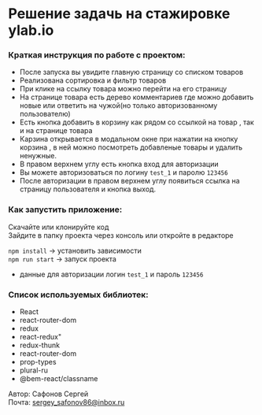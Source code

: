 # Решение задачь на стажировке ylab.io

### Краткая инструкция по работе с проектом:

- После запуска вы увидите главную страницу со списком товаров
- Реализована сортировка и фильтр товаров
- При клике на ссылку товара можно перейти на его страницу
- На странице товара есть дерево комментариев где можно добавить новые или ответить на чужой(но только авторизованному пользователю)
- Есть кнопка добавить в корзину как рядом со ссылкой на товар , так и на странице товара
- Карзина открывается в модальном окне при нажатии на кнопку корзина , в ней можно посмотреть добавленые товары и удалить ненужные.
- В правом верхнем углу есть кнопка вход для авторизации
- Вы можете авторизоваться по логину `test_1` и паролю `123456`
- После авторизации в правом верхнем углу появиться ссылка на страницу пользователя и кнопка выход.

### Как запустить приложение:

Скачайте или клонируйте код\
Зайдите в папку проекта через консоль или откройте в редакторе

`npm install` -> установить зависимости\
`npm run start` -> запуск проекта
- данные для авторизации логин `test_1` и пароль `123456`

### Список используемых библиотек:

- React
- react-router-dom
- redux
- react-redux"
- redux-thunk
- react-router-dom
- prop-types
- plural-ru
- @bem-react/classname

Автор: Сафонов Сергей\
Почта: [sergey_safonov86@inbox.ru](mailto:sergey_safonov86@inbox.ru)